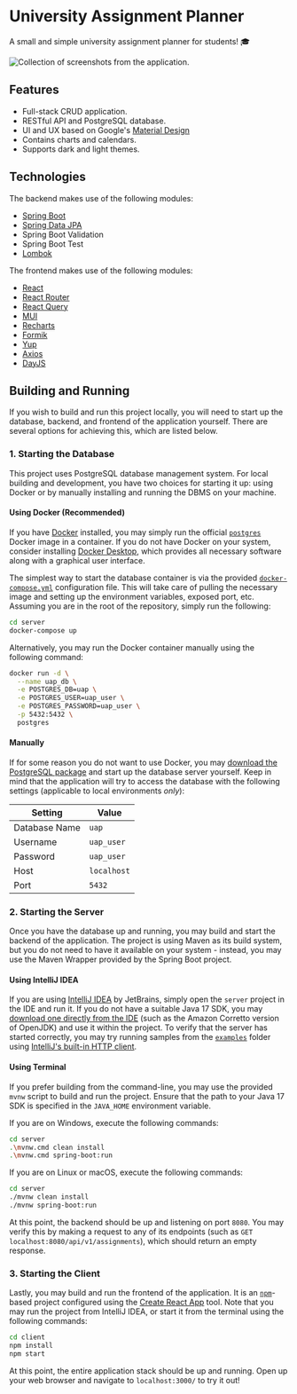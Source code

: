 # University Assignment Planner

A small and simple university assignment planner for students! 🎓

![Collection of screenshots from the application.](assets/other.png "Thumbnail")

## Features

- Full-stack CRUD application.
- RESTful API and PostgreSQL database.
- UI and UX based on Google's [Material Design](https://m3.material.io/)
- Contains charts and calendars.
- Supports dark and light themes.

## Technologies

The backend makes use of the following modules:

- [Spring Boot](https://spring.io/projects/spring-boot)
- [Spring Data JPA](https://spring.io/projects/spring-data-jpa)
- Spring Boot Validation
- Spring Boot Test
- [Lombok](https://projectlombok.org/)

The frontend makes use of the following modules:

- [React](https://react.dev/)
- [React Router](https://reactrouter.com/en/main)
- [React Query](https://tanstack.com/query/v3/)
- [MUI](https://mui.com/)
- [Recharts](https://recharts.org/en-US/)
- [Formik](https://formik.org/)
- [Yup](https://github.com/jquense/yup)
- [Axios](https://axios-http.com/docs/intro)
- [DayJS](https://day.js.org/)

## Building and Running

If you wish to build and run this project locally, you will need to start up the database, backend, and frontend of the
application yourself. There are several options for achieving this, which are listed below.

### 1. Starting the Database

This project uses PostgreSQL database management system. For local building and development, you have two choices for
starting it up: using Docker or by manually installing and running the DBMS on your machine.

#### Using Docker (Recommended)

If you have [Docker][1] installed, you may simply run the official [`postgres`][2] Docker image in a container. If you
do not have Docker on your system, consider installing [Docker Desktop][3], which provides all necessary software along
with a graphical user interface.

The simplest way to start the database container is via the provided [`docker-compose.yml`](./server/docker-compose.yml)
configuration file. This will take care of pulling the necessary image and setting up the environment variables, exposed
port, etc. Assuming you are in the root of the repository, simply run the following:

```sh
cd server
docker-compose up
```

Alternatively, you may run the Docker container manually using the following command:

```sh
docker run -d \
  --name uap_db \
  -e POSTGRES_DB=uap \
  -e POSTGRES_USER=uap_user \
  -e POSTGRES_PASSWORD=uap_user \
  -p 5432:5432 \
  postgres
```

#### Manually

If for some reason you do not want to use Docker, you may [download the PostgreSQL package][4] and start up the database
server yourself. Keep in mind that the application will try to access the database with the following settings
(applicable to local environments _only_):

| Setting       | Value         |
| ------------- | ------------- |
| Database Name | `uap`         |
| Username      | `uap_user`    |
| Password      | `uap_user`    |
| Host          | `localhost`   |
| Port          | `5432`        |

### 2. Starting the Server

Once you have the database up and running, you may build and start the backend of the application. The project is using
Maven as its build system, but you do not need to have it available on your system - instead, you may use the Maven
Wrapper provided by the Spring Boot project.

#### Using IntelliJ IDEA

If you are using  [IntelliJ IDEA][5] by JetBrains, simply open the `server` project in the IDE and run it. If you do not
have a suitable Java 17 SDK, you may [download one directly from the IDE][6] (such as the Amazon Corretto version of
OpenJDK) and use it within the project. To verify that the server has started correctly, you may try running samples
from the [`examples`](./server/examples/) folder using [IntelliJ's built-in HTTP client][7].

#### Using Terminal

If you prefer building from the command-line, you may use the provided `mvnw` script to build and run the project.
Ensure that the path to your Java 17 SDK is specified in the `JAVA_HOME` environment variable.

If you are on Windows, execute the following commands:

```sh
cd server
.\mvnw.cmd clean install
.\mvnw.cmd spring-boot:run
```

If you are on Linux or macOS, execute the following commands:

```sh
cd server
./mvnw clean install
./mvnw spring-boot:run
```

At this point, the backend should be up and listening on port `8080`. You may verify this by making a request to any of
its endpoints (such as `GET localhost:8080/api/v1/assignments`), which should return an empty response.

### 3. Starting the Client

Lastly, you may build and run the frontend of the application. It is an [`npm`][8]-based project configured using the
[Create React App][9] tool. Note that you may run the project from IntelliJ IDEA, or start it from the terminal using
the following commands:

```sh
cd client
npm install
npm start
```

At this point, the entire application stack should be up and running. Open up your web browser and navigate to
`localhost:3000/` to try it out!

[1]: https://www.docker.com/
[2]: https://hub.docker.com/_/postgres
[3]: https://www.docker.com/products/docker-desktop/
[4]: https://www.postgresql.org/download/
[5]: https://www.jetbrains.com/idea/
[6]: https://www.jetbrains.com/help/idea/sdk.html#set-up-jdk
[7]: https://www.jetbrains.com/help/idea/http-client-in-product-code-editor.html
[8]: https://www.npmjs.com/
[9]: https://create-react-app.dev/
